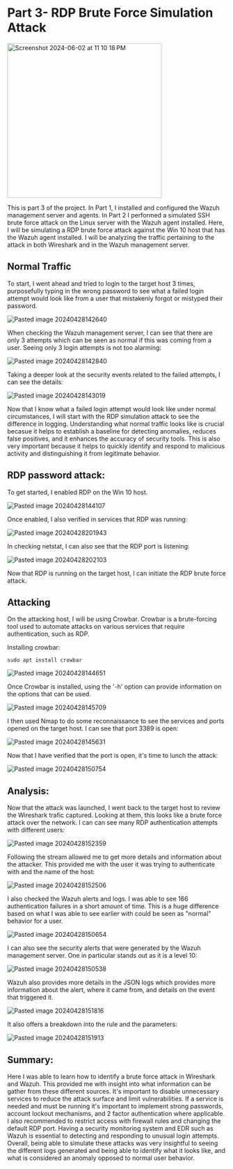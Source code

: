 # Part 3- RDP Brute Force Simulation Attack

<img width="355" alt="Screenshot 2024-06-02 at 11 10 18 PM" src="https://github.com/lm3nitro/Projects/assets/55665256/d62ed72b-d3dd-4a6f-a8e8-e35d60e06867">

This is part 3 of the project. In Part 1, I installed and configured the Wazuh management server and agents. In Part 2 I performed a simulated SSH brute force attack on the Linux server with the Wazuh agent installed. Here, I will be simulating a RDP brute force attack against the Win 10 host that has the Wazuh agent installed. I will be analyzing the traffic pertaining to the attack in both Wireshark and in the Wazuh management server.

## Normal Traffic

To start, I went ahead and tried to login to the target host 3 times, purposefully typing in the wrong password to see what a failed login attempt would look like from a user that mistakenly forgot or mistyped their password. 

![Pasted image 20240428142640](https://github.com/lm3nitro/Projects/assets/55665256/756b303f-258b-4839-9d0d-7560158c79f1)

When checking the Wazuh management server, I can see that there are only 3 attempts which can be seen as normal if this was coming from a user. Seeing only 3 login attempts is not too alarming:

![Pasted image 20240428142840](https://github.com/lm3nitro/Projects/assets/55665256/7e849890-8afe-4a05-8615-a7e379fab602)

Taking a deeper look at the security events related to the failed attempts, I can see the details:

![Pasted image 20240428143019](https://github.com/lm3nitro/Projects/assets/55665256/549276f5-6095-46da-9194-f2e9d878c1c6)

Now that I know what a failed login attempt would look like under normal circumstances, I will start with the RDP simulation attack to see the difference in logging. Understanding what normal traffic looks like is crucial becasue it helps to establish a baseline for detecting anomalies, reduces false positives, and it enhances the accuracy of security tools. This is also very important because it helps to quickly identify and respond to malicious activity and distinguishing it from legitimate behavior. 

## RDP password attack:

To get started, I enabled RDP on the Win 10 host.

![Pasted image 20240428144107](https://github.com/lm3nitro/Projects/assets/55665256/e315122f-f920-49e1-926e-e052acbca0a0)

Once enabled, I also verified in services that RDP was running:

![Pasted image 20240428201943](https://github.com/lm3nitro/Projects/assets/55665256/05ef5fb7-64ed-41d4-87ec-013cff585bbb)

In checking netstat, I can also see that the RDP port is listening:

![Pasted image 20240428202103](https://github.com/lm3nitro/Projects/assets/55665256/dce2e6e9-701c-4cdc-b97d-b1df5e5dabec)

Now that RDP is running on the target host, I can initiate the RDP brute force attack.

## Attacking

On the attacking host, I will be using Crowbar. Crowbar is a brute-forcing tool used to automate attacks on various services that require authentication, such as RDP. 

Installing crowbar:

```
sudo apt install crowbar
```

![Pasted image 20240428144651](https://github.com/lm3nitro/Projects/assets/55665256/4ca9c749-147b-4a54-b3fa-170ed502f71e)

Once Crowbar is installed, using the '-h' option can provide information on the options that can be used. 

![Pasted image 20240428145709](https://github.com/lm3nitro/Projects/assets/55665256/f016996a-6f49-462e-98c1-4f9fdff30280)

I then used Nmap to do some reconnaissance to see the services and ports opened on the target host. I can see that port 3389 is open: 

![Pasted image 20240428145631](https://github.com/lm3nitro/Projects/assets/55665256/f1235d15-b841-40e8-84cf-9f10e9defcd3)

Now that I have verified that the port is open, it's time to lunch the attack:

![Pasted image 20240428150754](https://github.com/lm3nitro/Projects/assets/55665256/ffc2758c-5c8a-403e-83d2-bddf2c6acedc)

## Analysis:

Now that the attack was launched, I went back to the target host to review the Wireshark trafic captured. Looking at them, this looks like a brute force attack over the network. I can can see many RDP authentication attempts with different users:

![Pasted image 20240428152359](https://github.com/lm3nitro/Projects/assets/55665256/6a7f54a3-411d-4f6f-9935-481250354001)

Following the stream allowed me to get more details and information about the attacker. This provided me with the user it was trying to authenticate with and the name of the host:

![Pasted image 20240428152506](https://github.com/lm3nitro/Projects/assets/55665256/06466c9f-2b75-48cd-84e7-8f7fd47a043f)

I also checked the Wazuh alerts and logs. I was able to see 166 authentication failures in a short amount of time. This is a huge difference based on what I was able to see earlier with could be seen as "normal" behavior for a user.

![Pasted image 20240428150654](https://github.com/lm3nitro/Projects/assets/55665256/a8d533d4-4734-4f3d-8e6b-6315a6157193)

I can also see the security alerts that were generated by the Wazuh management server. One in particular stands out as it is a level 10:

![Pasted image 20240428150538](https://github.com/lm3nitro/Projects/assets/55665256/d061c845-fdc6-4ddc-8713-04ce7ef57d35)

Wazuh also provides more details in the JSON logs which provides more information about the alert, where it came from, and details on the event that triggered it. 

![Pasted image 20240428151816](https://github.com/lm3nitro/Projects/assets/55665256/720dba89-f0d5-43bb-8afe-21c092bf776a)

It also offers a breakdown into the rule and the parameters:

![Pasted image 20240428151913](https://github.com/lm3nitro/Projects/assets/55665256/3eb13198-6d9c-4d0e-aee0-7f6cdeb5f646)


## Summary: 

Here I was able to learn how to identify a brute force attack in Wireshark and Wazuh. This provided me with insight into what information can be gather from these different sources. It's important to disable unnecessary services to reduce the attack surface and limit vulnerabilities. If a service is needed and must be running it's important to implement strong passwords, account lockout mechanisms, and 2 factor authentication where applicable. I also recommended to restrict access with firewall rules and changing the default RDP port. Having a security monitoring system and EDR such as Wazuh is essential to detecting and responding to unusual login attempts. Overall, being able to simulate these attacks was very insightful to seeing the different logs generated and being able to identify what it looks like, and what is considered an anomaly opposed to normal user behavior. 
